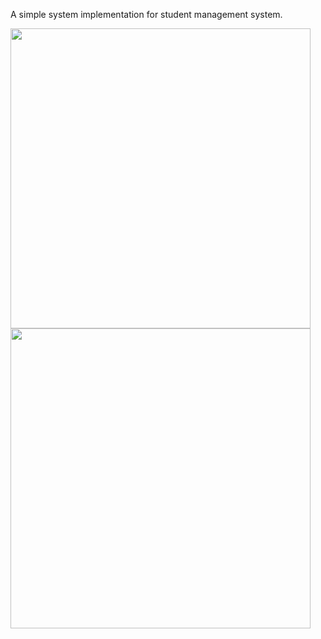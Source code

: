 A simple system implementation for student management system.

<img src="https://user-images.githubusercontent.com/8330779/213162756-e784b1f6-f568-4b5c-8f52-a0e20f604cd1.png" width=480/>
<img src="https://user-images.githubusercontent.com/8330779/213162850-6191f6a7-95e2-4493-8cec-42c659c24666.png" width=480/>
